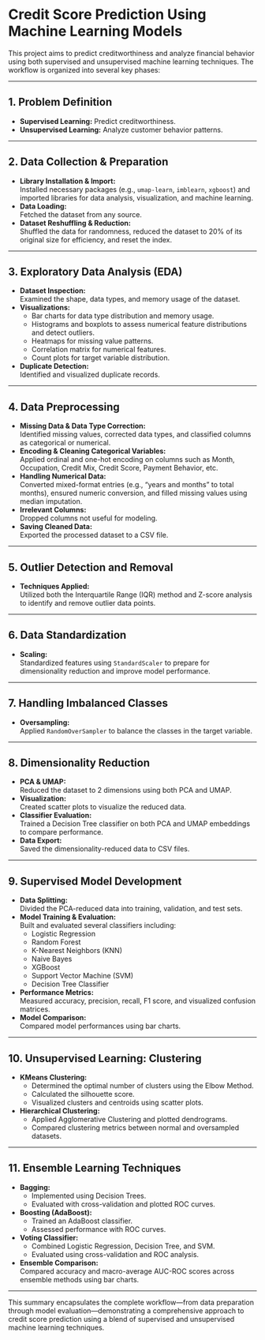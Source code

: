 # Credit Score Prediction Using Machine Learning Models

This project aims to predict creditworthiness and analyze financial behavior using both supervised and unsupervised machine learning techniques. The workflow is organized into several key phases:

---

## 1. Problem Definition
- **Supervised Learning:** Predict creditworthiness.
- **Unsupervised Learning:** Analyze customer behavior patterns.

---

## 2. Data Collection & Preparation
- **Library Installation & Import:**  
  Installed necessary packages (e.g., `umap-learn`, `imblearn`, `xgboost`) and imported libraries for data analysis, visualization, and machine learning.
- **Data Loading:**  
  Fetched the dataset from any source.
- **Dataset Reshuffling & Reduction:**  
  Shuffled the data for randomness, reduced the dataset to 20% of its original size for efficiency, and reset the index.

---

## 3. Exploratory Data Analysis (EDA)
- **Dataset Inspection:**  
  Examined the shape, data types, and memory usage of the dataset.
- **Visualizations:**  
  - Bar charts for data type distribution and memory usage.
  - Histograms and boxplots to assess numerical feature distributions and detect outliers.
  - Heatmaps for missing value patterns.
  - Correlation matrix for numerical features.
  - Count plots for target variable distribution.
- **Duplicate Detection:**  
  Identified and visualized duplicate records.

---

## 4. Data Preprocessing
- **Missing Data & Data Type Correction:**  
  Identified missing values, corrected data types, and classified columns as categorical or numerical.
- **Encoding & Cleaning Categorical Variables:**  
  Applied ordinal and one-hot encoding on columns such as Month, Occupation, Credit Mix, Credit Score, Payment Behavior, etc.
- **Handling Numerical Data:**  
  Converted mixed-format entries (e.g., “years and months” to total months), ensured numeric conversion, and filled missing values using median imputation.
- **Irrelevant Columns:**  
  Dropped columns not useful for modeling.
- **Saving Cleaned Data:**  
  Exported the processed dataset to a CSV file.

---

## 5. Outlier Detection and Removal
- **Techniques Applied:**  
  Utilized both the Interquartile Range (IQR) method and Z-score analysis to identify and remove outlier data points.

---

## 6. Data Standardization
- **Scaling:**  
  Standardized features using `StandardScaler` to prepare for dimensionality reduction and improve model performance.

---

## 7. Handling Imbalanced Classes
- **Oversampling:**  
  Applied `RandomOverSampler` to balance the classes in the target variable.

---

## 8. Dimensionality Reduction
- **PCA & UMAP:**  
  Reduced the dataset to 2 dimensions using both PCA and UMAP.
- **Visualization:**  
  Created scatter plots to visualize the reduced data.
- **Classifier Evaluation:**  
  Trained a Decision Tree classifier on both PCA and UMAP embeddings to compare performance.
- **Data Export:**  
  Saved the dimensionality-reduced data to CSV files.

---

## 9. Supervised Model Development
- **Data Splitting:**  
  Divided the PCA-reduced data into training, validation, and test sets.
- **Model Training & Evaluation:**  
  Built and evaluated several classifiers including:
  - Logistic Regression
  - Random Forest
  - K-Nearest Neighbors (KNN)
  - Naive Bayes
  - XGBoost
  - Support Vector Machine (SVM)
  - Decision Tree Classifier
- **Performance Metrics:**  
  Measured accuracy, precision, recall, F1 score, and visualized confusion matrices.
- **Model Comparison:**  
  Compared model performances using bar charts.

---

## 10. Unsupervised Learning: Clustering
- **KMeans Clustering:**  
  - Determined the optimal number of clusters using the Elbow Method.
  - Calculated the silhouette score.
  - Visualized clusters and centroids using scatter plots.
- **Hierarchical Clustering:**  
  - Applied Agglomerative Clustering and plotted dendrograms.
  - Compared clustering metrics between normal and oversampled datasets.

---

## 11. Ensemble Learning Techniques
- **Bagging:**  
  - Implemented using Decision Trees.
  - Evaluated with cross-validation and plotted ROC curves.
- **Boosting (AdaBoost):**  
  - Trained an AdaBoost classifier.
  - Assessed performance with ROC curves.
- **Voting Classifier:**  
  - Combined Logistic Regression, Decision Tree, and SVM.
  - Evaluated using cross-validation and ROC analysis.
- **Ensemble Comparison:**  
  Compared accuracy and macro-average AUC-ROC scores across ensemble methods using bar charts.

---

This summary encapsulates the complete workflow—from data preparation through model evaluation—demonstrating a comprehensive approach to credit score prediction using a blend of supervised and unsupervised machine learning techniques.
